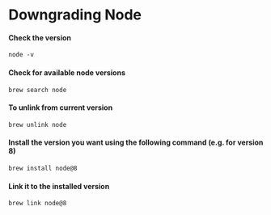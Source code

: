 # Downgrading Node

#### Check the version
```
node -v
```

#### Check for available node versions
```
brew search node
```

#### To unlink from current version
```
brew unlink node
```

#### Install the version you want using the following command (e.g. for version 8)
```
brew install node@8
```

#### Link it to the installed version
```
brew link node@8
```